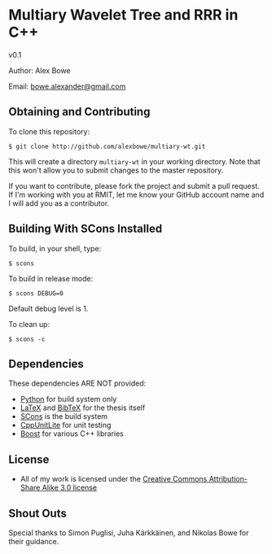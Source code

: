 Multiary Wavelet Tree and RRR in C++
====================================

v0.1

Author: Alex Bowe

Email:  bowe.alexander@gmail.com


Obtaining and Contributing
--------------------------

To clone this repository:

	$ git clone http://github.com/alexbowe/multiary-wt.git
	
This will create a directory `multiary-wt` in your working directory. Note that this won't allow you to submit changes to the master repository.

If you want to contribute, please fork the project and submit a pull request. If I'm working with you at RMIT, let me know your GitHub account name and I will add you as a contributor.


Building With SCons Installed
-----------------------------

To build, in your shell, type:
	
	$ scons
	
To build in release mode:

	$ scons DEBUG=0

Default debug level is 1.

To clean up:

	$ scons -c


Dependencies
------------

These dependencies ARE NOT provided:

 * [Python](http://www.python.org) for build system only
 * [LaTeX](http://www.latex-project.org/) and [BibTeX](http://www.bibtex.org/) for the thesis itself
 * [SCons](http://www.scons.org) is the build system
 * [CppUnitLite](http://www.objectmentor.com/resources/downloads.html) for unit testing
 * [Boost](www.boost.org) for various C++ libraries


License
-------

 * All of my work is licensed under the [Creative Commons Attribution-Share Alike 3.0 license](http://creativecommons.org/licenses/by-sa/3.0/)


Shout Outs
----------

Special thanks to Simon Puglisi, Juha Kärkkäinen, and Nikolas Bowe for their guidance.
